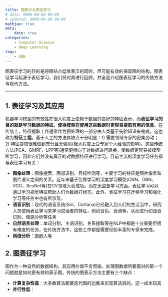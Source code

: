 ```yaml
---
title: 图表示与表征学习
# date: 0000-00-00 00:00
# updated: 0000-00-00 00:00
mathjax: true
meta:
    date: true
categories: 
    - Computer Science
    - Deep Learning
tags:
    - GNN
---
```


图表征学习的目的是将图结点低维表示的同时，尽可能有效的保留图的结构。图表征学习起源于表征学习，我们将对其进行回顾，并全面介绍图表征学习的传统方法与现代方法。

---

<!-- more -->

## 1. 表征学习及其应用

机器学习模型的有效性在很大程度上依赖于数据的良好的特征表示，而**表征学习的目的就是学习数据的特征，使得模型在使用这些数据时更容易提取有用的信息**。在传统上，特征提取工作通常作为预处理的一部分由人类基于先验知识来完成，这也称为**特征工程**。基于人工的方法其缺点十分明显：1) 需要领域专家的密集劳动；2) 特征提取很难做到充分且无偏见(极大程度上受专家个人经验的影响)。这些传统方法(PCA、GMRF、LPP等)通常更倾向于对数据进行转换，使数据更容易被模型所学习，因此它们并没有真正的对数据特征进行学习。目前主流的深度学习任务都与表征学习有关：

- **图像处理**：图像搜索、面部识别、目标检测等，主要学习的特征是图片像素和图片语义之间的关系。近年来基于监督学习的深度学习模型(CNN、DBN、VGG、ResNet等)在CV领域大获成功。而在无监督学习方面，表征学习可以通过学习视觉特征帮助人们为数据打标签。此外，表征学习在迁移学习和强化学习等任务中也有所涉及。
- **语音识别**：现代的语音系统(Siri、Cortana)已经融入到人们的生活当中，研究人员使用表征学习来学习说话者的特征，例如音色、音调等，从而进行如语音识别、情感分析等任务
- **自然语言处理**：单词分割、主语识别、关系提取等在NLP中都是十分重要但很有难度的任务，在传统方法中，这些工作都是需要经验丰富的专家来完成。
- **网络分析**：图嵌入等

## 2. 图表征学习

图作为一种自然的数据结构，其应用价值不言而喻。处理图数据所要面对的第一个问题就是如何更有效的表示图。传统的图表示方法主要有三个缺点：

- **计算复杂性高**：大多数算法都要迭代图的边集来实现算法目的，这一成本较高
- **并行性低**：